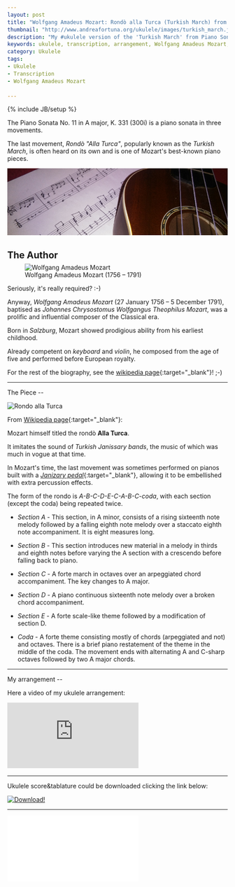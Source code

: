 ```yaml
---
layout: post
title: "Wolfgang Amadeus Mozart: Rondò alla Turca (Turkish March) from Piano Sonata No. 11 (K 331) - My ukulele arrangement"
thumbnail: "http://www.andreafortuna.org/ukulele/images/turkish_march.jpg"
description: "My #ukulele version of the 'Turkish March' from Piano Sonata No. 11 (K 331) by Wolfgang Amadeus Mozart"
keywords: ukulele, transcription, arrangement, Wolfgang Amadeus Mozart, Turkish March, Rondò alla Turca, Piano Sonata No. 11,  fingerstyle, 
category: Ukulele
tags: 
- Ukulele
- Transcription
- Wolfgang Amadeus Mozart

---
```

{% include JB/setup %}

The Piano Sonata No. 11 in A major, K. 331 (300i) is a piano sonata in three movements.

The last movement, *Rondò "Alla Turca"*, popularly known as the *Turkish March*, is often heard on its own and is one of Mozart's best-known piano pieces.

![Turkish March](/ukulele/images/turkish_march.jpg)
<!-- more -->


The Author
--

<figure style="margin-top:-10px;">
  <img src="https://upload.wikimedia.org/wikipedia/commons/thumb/4/47/Croce-Mozart-Detail.jpg/250px-Croce-Mozart-Detail.jpg" alt="Wolfgang Amadeus Mozart">
  <figcaption>Wolfgang Amadeus Mozart (1756 – 1791)</figcaption>
</figure>

Seriously, it's really required? :-)

Anyway, *Wolfgang Amadeus Mozart* (27 January 1756 – 5 December 1791), baptised as *Johannes Chrysostomus Wolfgangus Theophilus Mozart*, was a prolific and influential composer of the Classical era. 

Born in *Salzburg*, Mozart showed prodigious ability from his earliest childhood. 

Already competent on *keyboard* and *violin*, he composed from the age of five and performed before European royalty.

For the rest of the biography, see the [wikipedia page](https://en.wikipedia.org/wiki/Wolfgang_Amadeus_Mozart){:target="_blank"}! ;-)
<hr>
The Piece
--

![Rondo alla Turca](https://upload.wikimedia.org/wikipedia/commons/2/22/RondoAllaTurcaMozart.png)

From [Wikipedia page](https://en.wikipedia.org/wiki/Piano_Sonata_No._11_(Mozart)#Movement_Three_-_Rondo_Alla_Turca_.28Turkish_March.29.){:target="_blank"}:


Mozart himself titled the rondò **Alla Turca**.

It imitates the sound of *Turkish Janissary bands*, the music of which was much in vogue at that time.

In Mozart's time, the last movement was sometimes performed on pianos built with a [*Janizary pedal*](https://en.wikipedia.org/wiki/Piano_pedals#Janissary_or_Janizary_pedals){:target="_blank"}, allowing it to be embellished with extra percussion effects.


The form of the rondo is *A-B-C-D-E-C-A-B-C-coda*, with each section (except the coda) being repeated twice.

- *Section A* - This section, in A minor, consists of a rising sixteenth note melody followed by a falling eighth note melody over a staccato eighth note accompaniment. It is eight measures long.

- *Section B* - This section introduces new material in a melody in thirds and eighth notes before varying the A section with a crescendo before falling back to piano.

- *Section C* - A forte march in octaves over an arpeggiated chord accompaniment. The key changes to A major.

- *Section D* - A piano continuous sixteenth note melody over a broken chord accompaniment.

- *Section E* - A forte scale-like theme followed by a modification of section D.

- *Coda* - A forte theme consisting mostly of chords (arpeggiated and not) and octaves. There is a brief piano restatement of the theme in the middle of the coda. The movement ends with alternating A and C-sharp octaves followed by two A major chords.


<hr>
My arrangement
--



Here a video of my ukulele arrangement:

<div class="video-container">
<iframe src="https://www.youtube.com/embed/XXX" frameborder="0" allowfullscreen></iframe>
</div>

<hr/>


Ukulele score&tablature could be downloaded clicking the link below:

[![Download!](http://www.andreafortuna.org/images/Download-PDF-Button.png)](http://www.andreafortuna.org/ukulele/files/the_carnival_of_venice.pdf)

<hr/>
<div class="video-container">
<embed src="/ukulele/files/the_carnival_of_venice.pdf" pluginspage="http://www.adobe.com/products/acrobat/readstep2.html">
</div>

